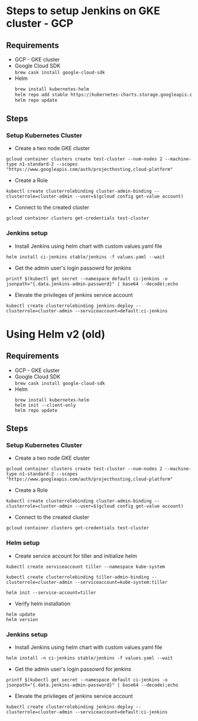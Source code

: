 # Steps to setup Jenkins on GKE cluster - GCP

## Requirements

- GCP - GKE cluster
- Google Cloud SDK  
  `brew cask install google-cloud-sdk`
- Helm
  ```sh
  brew install kubernetes-helm
  helm repo add stable https://kubernetes-charts.storage.googleapis.com/
  helm repo update
  ```

## Steps

### Setup Kubernetes Cluster

- Create a two node GKE cluster

```
gcloud container clusters create test-cluster --num-nodes 2 --machine-type n1-standard-2 --scopes "https://www.googleapis.com/auth/projecthosting,cloud-platform"
```

- Create a Role

```
kubectl create clusterrolebinding cluster-admin-binding --clusterrole=cluster-admin --user=$(gcloud config get-value account)
```

- Connect to the created cluster

```
gcloud container clusters get-credentials test-cluster

```

### Jenkins setup

- Install Jenkins using helm chart with custom values.yaml file

```
helm install ci-jenkins stable/jenkins -f values.yaml --wait
```

- Get the admin user's login passowrd for jenkins

```
printf $(kubectl get secret --namespace default ci-jenkins -o jsonpath="{.data.jenkins-admin-password}" | base64 --decode);echo
```

- Elevate the privileges of jenkins service account

```
kubectl create clusterrolebinding jenkins-deploy --clusterrole=cluster-admin --serviceaccount=default:ci-jenkins
```

# Using Helm v2 (old)

## Requirements

- GCP - GKE cluster
- Google Cloud SDK  
  `brew cask install google-cloud-sdk`
- Helm
  ```
  brew install kubernetes-helm
  helm init --client-only
  helm repo update
  ```

## Steps

### Setup Kubernetes Cluster

- Create a two node GKE cluster

```
gcloud container clusters create test-cluster --num-nodes 2 --machine-type n1-standard-2 --scopes "https://www.googleapis.com/auth/projecthosting,cloud-platform"
```

- Create a Role

```
kubectl create clusterrolebinding cluster-admin-binding --clusterrole=cluster-admin --user=$(gcloud config get-value account)
```

- Connect to the created cluster

```
gcloud container clusters get-credentials test-cluster

```

### Helm setup

- Create service account for tiller and initialize helm

```
kubectl create serviceaccount tiller --namespace kube-system

kubectl create clusterrolebinding tiller-admin-binding --clusterrole=cluster-admin --serviceaccount=kube-system:tiller

helm init --service-account=tiller
```

- Verify helm installation

```
helm update
helm version
```

### Jenkins setup

- Install Jenkins using helm chart with custom values.yaml file

```
helm install -n ci-jenkins stable/jenkins -f values.yaml --wait
```

- Get the admin user's login passowrd for jenkins

```
printf $(kubectl get secret --namespace default ci-jenkins -o jsonpath="{.data.jenkins-admin-password}" | base64 --decode);echo
```

- Elevate the privileges of jenkins service account

```
kubectl create clusterrolebinding jenkins-deploy --clusterrole=cluster-admin --serviceaccount=default:ci-jenkins
```
